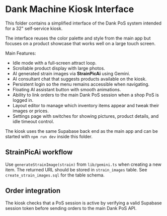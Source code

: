 # Dank Machine Kiosk Interface

This folder contains a simplified interface of the Dank PoS system intended for a
32" self‑service kiosk.

The interface reuses the color palette and style from the main app but focuses on
a product showcase that works well on a large touch screen.

Main Features:

- Idle mode with a full‑screen attract loop.
- Scrollable product display with large photos.
- AI generated strain images via **StrainPicAi** using Gemini.
- AI consultant chat that suggests products available on the kiosk.
- Persistent login so the menu remains accessible when navigating.
- Floating AI assistant button with smooth animations.
- Ability to link orders to the main Dank PoS session when a shop PoS is logged in.
- Layout editor to manage which inventory items appear and tweak their images or prices.
- Settings page with switches for showing pictures, product details, and idle timeout control.

The kiosk uses the same Supabase back end as the main app and can be started with
`npm run dev` inside this folder.


## StrainPicAi workflow
Use `generateStrainImage(strain)` from `lib/gemini.ts` when creating a new item.
The returned URL should be stored in `strain_images` table. See
`create_strain_images.sql` for the table schema.

## Order integration
The kiosk checks that a PoS session is active by verifying a valid Supabase
session token before sending orders to the main Dank PoS API.
